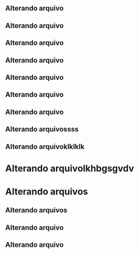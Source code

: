 ## Alterando arquivo
## Alterando arquivo
## Alterando arquivo
## Alterando arquivo
## Alterando arquivo
## Alterando arquivo
## Alterando arquivo
## Alterando arquivossss
## Alterando arquivoklklklk
<h1> Alterando arquivolkhbgsgvdv </h1>
<h1> Alterando arquivos </h1>
<h2> Alterando arquivos </h2>

## Alterando arquivo
## Alterando arquivo


